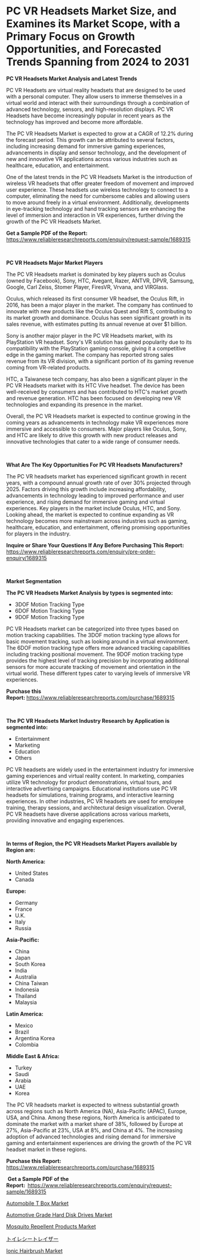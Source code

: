 <p><h1>PC VR Headsets Market Size, and Examines its Market Scope, with a Primary Focus on Growth Opportunities, and Forecasted Trends Spanning from 2024 to 2031</h1></p><p><strong>PC VR Headsets Market Analysis and Latest Trends</strong></p>
<p><p>PC VR Headsets are virtual reality headsets that are designed to be used with a personal computer. They allow users to immerse themselves in a virtual world and interact with their surroundings through a combination of advanced technology, sensors, and high-resolution displays. PC VR Headsets have become increasingly popular in recent years as the technology has improved and become more affordable.</p><p>The PC VR Headsets Market is expected to grow at a CAGR of 12.2% during the forecast period. This growth can be attributed to several factors, including increasing demand for immersive gaming experiences, advancements in display and sensor technology, and the development of new and innovative VR applications across various industries such as healthcare, education, and entertainment.</p><p>One of the latest trends in the PC VR Headsets Market is the introduction of wireless VR headsets that offer greater freedom of movement and improved user experience. These headsets use wireless technology to connect to a computer, eliminating the need for cumbersome cables and allowing users to move around freely in a virtual environment. Additionally, developments in eye-tracking technology and hand tracking sensors are enhancing the level of immersion and interaction in VR experiences, further driving the growth of the PC VR Headsets Market.</p></p>
<p><strong>Get a Sample PDF of the Report:&nbsp;</strong> <a href="https://www.reliableresearchreports.com/enquiry/request-sample/1689315">https://www.reliableresearchreports.com/enquiry/request-sample/1689315</a></p>
<p>&nbsp;</p>
<p><strong>PC VR Headsets Major Market Players</strong></p>
<p><p>The PC VR Headsets market is dominated by key players such as Oculus (owned by Facebook), Sony, HTC, Avegant, Razer, ANTVR, DPVR, Samsung, Google, Carl Zeiss, Stomer Player, FiresVR, Vrvana, and VIRGlass.</p><p>Oculus, which released its first consumer VR headset, the Oculus Rift, in 2016, has been a major player in the market. The company has continued to innovate with new products like the Oculus Quest and Rift S, contributing to its market growth and dominance. Oculus has seen significant growth in its sales revenue, with estimates putting its annual revenue at over $1 billion.</p><p>Sony is another major player in the PC VR Headsets market, with its PlayStation VR headset. Sony's VR solution has gained popularity due to its compatibility with the PlayStation gaming console, giving it a competitive edge in the gaming market. The company has reported strong sales revenue from its VR division, with a significant portion of its gaming revenue coming from VR-related products.</p><p>HTC, a Taiwanese tech company, has also been a significant player in the PC VR Headsets market with its HTC Vive headset. The device has been well-received by consumers and has contributed to HTC's market growth and revenue generation. HTC has been focused on developing new VR technologies and expanding its presence in the market.</p><p>Overall, the PC VR Headsets market is expected to continue growing in the coming years as advancements in technology make VR experiences more immersive and accessible to consumers. Major players like Oculus, Sony, and HTC are likely to drive this growth with new product releases and innovative technologies that cater to a wide range of consumer needs.</p></p>
<p>&nbsp;</p>
<p><strong>What Are The Key Opportunities For PC VR Headsets Manufacturers?</strong></p>
<p><p>The PC VR headsets market has experienced significant growth in recent years, with a compound annual growth rate of over 30% projected through 2025. Factors driving this growth include increasing affordability, advancements in technology leading to improved performance and user experience, and rising demand for immersive gaming and virtual experiences. Key players in the market include Oculus, HTC, and Sony. Looking ahead, the market is expected to continue expanding as VR technology becomes more mainstream across industries such as gaming, healthcare, education, and entertainment, offering promising opportunities for players in the industry.</p></p>
<p><strong>Inquire or Share Your Questions If Any Before Purchasing This Report:</strong> <a href="https://www.reliableresearchreports.com/enquiry/pre-order-enquiry/1689315">https://www.reliableresearchreports.com/enquiry/pre-order-enquiry/1689315</a></p>
<p>&nbsp;</p>
<p><strong>Market Segmentation</strong></p>
<p><strong>The PC VR Headsets Market Analysis by types is segmented into:</strong></p>
<p><ul><li>3DOF Motion Tracking Type</li><li>6DOF Motion Tracking Type</li><li>9DOF Motion Tracking Type</li></ul></p>
<p><p>PC VR Headsets market can be categorized into three types based on motion tracking capabilities. The 3DOF motion tracking type allows for basic movement tracking, such as looking around in a virtual environment. The 6DOF motion tracking type offers more advanced tracking capabilities including tracking positional movement. The 9DOF motion tracking type provides the highest level of tracking precision by incorporating additional sensors for more accurate tracking of movement and orientation in the virtual world. These different types cater to varying levels of immersive VR experiences.</p></p>
<p><strong>Purchase this Report:&nbsp;</strong><a href="https://www.reliableresearchreports.com/purchase/1689315">https://www.reliableresearchreports.com/purchase/1689315</a></p>
<p>&nbsp;</p>
<p><strong>The PC VR Headsets Market Industry Research by Application is segmented into:</strong></p>
<p><ul><li>Entertainment</li><li>Marketing</li><li>Education</li><li>Others</li></ul></p>
<p><p>PC VR headsets are widely used in the entertainment industry for immersive gaming experiences and virtual reality content. In marketing, companies utilize VR technology for product demonstrations, virtual tours, and interactive advertising campaigns. Educational institutions use PC VR headsets for simulations, training programs, and interactive learning experiences. In other industries, PC VR headsets are used for employee training, therapy sessions, and architectural design visualization. Overall, PC VR headsets have diverse applications across various markets, providing innovative and engaging experiences.</p></p>
<p>&nbsp;</p>
<p><strong>In terms of Region, the PC VR Headsets Market Players available by Region are:</strong></p>
<p>
    <p> <strong> North America: </strong>
        <ul>
            <li>United States</li>
            <li>Canada</li>
        </ul>
        </p> 
    <p> <strong> Europe: </strong>
        <ul>
            <li>Germany</li>
            <li>France</li>
            <li>U.K.</li>
            <li>Italy</li>
            <li>Russia</li>
        </ul>
        </p> 
    <p> <strong> Asia-Pacific: </strong>
        <ul>
            <li>China</li>
            <li>Japan</li>
            <li>South Korea</li>
            <li>India</li>
            <li>Australia</li>
            <li>China Taiwan</li>
            <li>Indonesia</li>
            <li>Thailand</li>
            <li>Malaysia</li>
        </ul>
        </p> 
    <p> <strong> Latin America: </strong>
        <ul>
            <li>Mexico</li>
            <li>Brazil</li>
            <li>Argentina Korea</li>
            <li>Colombia</li>
        </ul>
        </p> 
    <p> <strong> Middle East & Africa: </strong>
        <ul>
            <li>Turkey</li>
            <li>Saudi</li>
            <li>Arabia</li>
            <li>UAE</li>
            <li>Korea</li>
        </ul>
    </p>
    </p>
<p><p>The PC VR headsets market is expected to witness substantial growth across regions such as North America (NA), Asia-Pacific (APAC), Europe, USA, and China. Among these regions, North America is anticipated to dominate the market with a market share of 38%, followed by Europe at 27%, Asia-Pacific at 23%, USA at 8%, and China at 4%. The increasing adoption of advanced technologies and rising demand for immersive gaming and entertainment experiences are driving the growth of the PC VR headset market in these regions.</p></p>
<p><strong>Purchase this Report: </strong><a href="https://www.reliableresearchreports.com/purchase/1689315">https://www.reliableresearchreports.com/purchase/1689315</a></p>
<p>&nbsp;<strong>Get a Sample PDF of the Report:&nbsp;&nbsp;</strong><a href="https://www.reliableresearchreports.com/enquiry/request-sample/1689315">https://www.reliableresearchreports.com/enquiry/request-sample/1689315</a></p>
<p><strong></strong></p>
<p><p><a href="https://issuu.com/reportprime-2/docs/automobile-t-box-market-size-2030.pptx">Automobile T Box Market</a></p><p><a href="https://issuu.com/reportprime-2/docs/automotive-grade-hard-disk-drives-m_92684e54acd6cf">Automotive Grade Hard Disk Drives Market</a></p><p><a href="https://github.com/guneycigdem35/Market-Research-Report-List-2/blob/main/mosquito-repellent-products-market.md">Mosquito Repellent Products Market</a></p><p><a href="https://github.com/ihabdkwlxs948/Market-Research-Report-List-1/blob/main/96743934729.md">トイレシートレイザー</a></p><p><a href="https://github.com/biheemgalvinlouises6hokrh3h/Market-Research-Report-List-1/blob/main/ionic-hairbrush-market.md">Ionic Hairbrush Market</a></p></p>